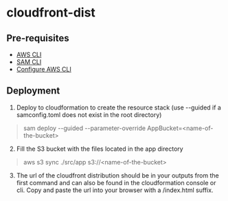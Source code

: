 # cloudfront-dist

## Pre-requisites
 - [AWS CLI](https://docs.aws.amazon.com/cli/latest/userguide/install-cliv2.html)
 - [SAM CLI](https://docs.aws.amazon.com/serverless-application-model/latest/developerguide/serverless-sam-cli-install.html)
 - [Configure AWS CLI](https://docs.aws.amazon.com/cli/latest/userguide/cli-chap-configure.html)

## Deployment
1. Deploy to cloudformation to create the resource stack (use --guided if a samconfig.toml does not exist in the root directory)
 > sam deploy --guided --parameter-override AppBucket=\<name-of-the-bucket\>

2. Fill the S3 bucket with the files located in the app directory
 > aws s3 sync ./src/app s3://\<name-of-the-bucket\>

3. The url of the cloudfront distribution should be in your outputs from the first command and can also be found in the cloudformation console or cli. Copy and paste the url into your browser with a /index.html suffix.